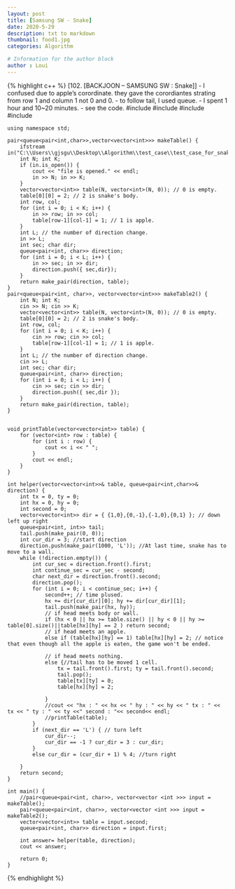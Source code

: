 ```yaml
---
layout: post
title: [Samsung SW - Snake]
date: 2020-5-29
description: txt to markdown
thumbnail: food1.jpg
categories: Algorithm

# Information for the author block
author : Loui
---
```


{% highlight c++ %}
	﻿[102. [BACKJOON – SAMSUNG SW : Snake]]
	- I confused due to apple’s corordinate. they gave the corordiantes strating from row 1 and column 1 not 0 and 0.
	- to follow tail, I used queue.
	- I spent 1 hour and 10~20 minutes.
	- see the code.
	#include<iostream>
	#include<fstream>
	#include<vector>
	#include<queue>
	
	using namespace std;
	
	pair<queue<pair<int,char>>,vector<vector<int>>> makeTable() {
		ifstream in("C:\\Users\\gjsgu\\Desktop\\Algorithm\\test_case\\test_case_for_snake.txt");
		int N; int K;
		if (in.is_open()) {
			cout << "file is opened." << endl;
			in >> N; in >> K;
		}
		vector<vector<int>> table(N, vector<int>(N, 0)); // 0 is empty.
		table[0][0] = 2; // 2 is snake's body.
		int row, col;
		for (int i = 0; i < K; i++) {
			in >> row; in >> col;
			table[row-1][col-1] = 1; // 1 is apple.
		}
		int L; // the number of direction change.
		in >> L;
		int sec; char dir;
		queue<pair<int, char>> direction;
		for (int i = 0; i < L; i++) {
			in >> sec; in >> dir;
			direction.push({ sec,dir});
		}
		return make_pair(direction, table);
	}
	pair<queue<pair<int, char>>, vector<vector<int>>> makeTable2() {
		int N; int K;
		cin >> N; cin >> K;
		vector<vector<int>> table(N, vector<int>(N, 0)); // 0 is empty.
		table[0][0] = 2; // 2 is snake's body.
		int row, col;
		for (int i = 0; i < K; i++) {
			cin >> row; cin >> col;
			table[row-1][col-1] = 1; // 1 is apple.
		}
		int L; // the number of direction change.
		cin >> L;
		int sec; char dir;
		queue<pair<int, char>> direction;
		for (int i = 0; i < L; i++) {
			cin >> sec; cin >> dir;
			direction.push({ sec,dir });
		}
		return make_pair(direction, table);
	}
	
	
	void printTable(vector<vector<int>> table) {
		for (vector<int> row : table) {
			for (int i : row) {
				cout << i << " ";
			}
			cout << endl;
		}
	}
	
	int helper(vector<vector<int>>& table, queue<pair<int,char>>& direction) {
		int tx = 0, ty = 0;
		int hx = 0, hy = 0;
		int second = 0;
		vector<vector<int>> dir = { {1,0},{0,-1},{-1,0},{0,1} }; // down left up right
		queue<pair<int, int>> tail;
		tail.push(make_pair(0, 0));
		int cur_dir = 3; //start direction
		direction.push(make_pair(1000, 'L')); //At last time, snake has to move to a wall.
		while (!direction.empty()) {
			int cur_sec = direction.front().first;
			int continue_sec = cur_sec - second;
			char next_dir = direction.front().second;
			direction.pop();
			for (int i = 0; i < continue_sec; i++) {
				second++; // time plused.
				hx += dir[cur_dir][0]; hy += dir[cur_dir][1];
				tail.push(make_pair(hx, hy));
				// if head meets body or wall.
				if (hx < 0 || hx >= table.size() || hy < 0 || hy >= table[0].size()||table[hx][hy] == 2 ) return second;
				// if head meets an apple.
				else if (table[hx][hy] == 1) table[hx][hy] = 2; // notice that even though all the apple is eaten, the game won't be ended.
				
				// if head meets nothing.
				else {//tail has to be moved 1 cell.
					tx = tail.front().first; ty = tail.front().second;
					tail.pop();
					table[tx][ty] = 0;
					table[hx][hy] = 2;
					
				}
				//cout << "hx : " << hx << " hy : " << hy << " tx : " << tx << " ty : " << ty <<" second : "<< second<< endl;
				//printTable(table);
			}
			if (next_dir == 'L') { // turn left
				cur_dir--;
				cur_dir == -1 ? cur_dir = 3 : cur_dir;
			}
			else cur_dir = (cur_dir + 1) % 4; //turn right
			
		}
		return second;
	}
	
	int main() {
		//pair<queue<pair<int, char>>, vector<vector <int >>> input = makeTable();
		pair<queue<pair<int, char>>, vector<vector <int >>> input = makeTable2();
		vector<vector<int>> table = input.second;
		queue<pair<int, char>> direction = input.first;
		
		int answer= helper(table, direction);
		cout << answer;
	
		return 0;
	}
	
{% endhighlight %}
